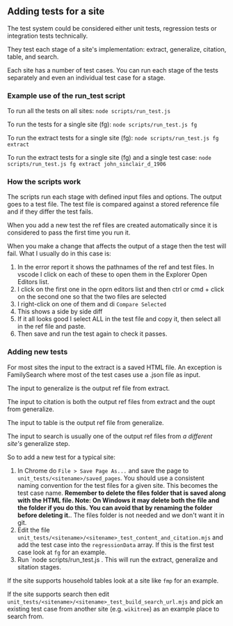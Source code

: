 ## Adding tests for a site

The test system could be considered either unit tests, regression tests or integration tests technically.

They test each stage of a site's implementation: extract, generalize, citation, table, and search.

Each site has a number of test cases. You can run each stage of the tests separately and even an individual test case for a stage.

### Example use of the run_test script

To run all the tests on all sites:    `node scripts/run_test.js`

To run the tests for a single site (fg):  `node scripts/run_test.js fg`

To run the extract tests for a single site (fg):  `node scripts/run_test.js fg extract`

To run the extract tests for a single site (fg) and a single test case:  `node scripts/run_test.js fg extract john_sinclair_d_1906`

### How the scripts work

The scripts run each stage with defined input files and options. The output goes to a test file.
The test file is compared against a stored reference file and if they differ the test fails.

When you add a new test the ref files are created automatically since it is considered to pass the first time you run it.

When you make a change that affects the output of a stage then the test will fail. What I usually do in this case is:
1. In the error report it shows the pathnames of the ref and test files. In vscode I click on each of these to open them in the Explorer Open Editors list.
2. I click on the first one in the oprn editors list and then ctrl or cmd + click on the second one so that the two files are selected
3. I right-click on one of them and di `Compare Selected`
4. This shows a side by side diff
5. If it all looks good I select ALL in the test file and copy it, then select all in the ref file and paste.
6. Then save and run the test again to check it passes.

### Adding new tests

For most sites the input to the extract is a saved HTML file. An exception is FamilySearch where most of the test cases use a .json file as input.

The input to generalize is the output ref file from extract.

The input to citation is both the output ref files from extract and the oupt from generalize.

The input to table is the output ref file from generalize.

The input to search is usually one of the output ref files from *a different site's* generalize step.

So to add a new test for a typical site:

1. In Chrome do `File > Save Page As...` and save the page to `unit_tests/<sitename>/saved_pages`. You should use a consistent naming convention for the test files for a given site. This becomes the test case name. **Remember to delete the files folder that is saved along with the HTML file. Note: On Windows it may delete both the file and the folder if you do this. You can avoid that by renaming the folder before deleting it.**. The files folder is not needed and we don't want it in git.
2. Edit the file `unit_tests/<sitename>/<sitename>_test_content_and_citation.mjs` and add the test case into the `regressionData` array. If this is the first test case look at `fg` for an example.
3. Run `node scripts/run_test.js <sitename>. This will run the extract, generalize and sitation stages.

If the site supports household tables look at a site like `fmp` for an example.

If the site supports search then edit `unit_tests/<sitename>/<sitename>_test_build_search_url.mjs` and pick an existing test case from another site (e.g. `wikitree`) as an example place to search from.
  

